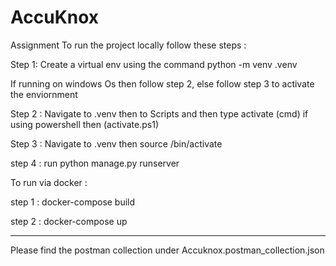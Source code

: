 # AccuKnox
Assignment
To run the project locally follow these steps :

Step 1: Create a virtual env using the command python -m venv .venv

If running on windows Os then follow step 2, else follow step 3 to activate the enviornment

Step 2 : Navigate to .venv then to Scripts and then type activate (cmd) if using powershell then (activate.ps1)

Step 3 :  Navigate to .venv then source /bin/activate

step 4 : run python manage.py runserver

To run via docker :

step 1 :  docker-compose build

step 2 : docker-compose up

----------------------------------------------------------------------------------

Please find the postman collection under Accuknox.postman_collection.json
